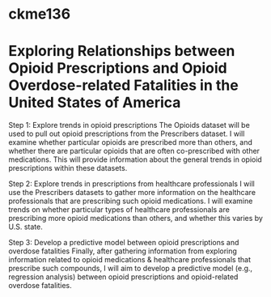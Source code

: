 # ckme136

# Exploring Relationships between Opioid Prescriptions and Opioid Overdose-related Fatalities in the United States of America


Step 1: Explore trends in opioid prescriptions
The Opioids dataset will be used to pull out opioid prescriptions from the Prescribers dataset.
I will examine whether particular opioids are prescribed more than others, and whether there are particular opioids that are often co-prescribed with other medications.
This will provide information about the general trends in opioid prescriptions within these datasets.

Step 2: Explore trends in prescriptions from healthcare professionals
I will use the Prescribers datasets to gather more information on the healthcare professionals that are prescribing such opioid medications.
I will examine trends on whether particular types of healthcare professionals are prescribing more opioid medications than others, and whether this varies by U.S. state.

Step 3: Develop a predictive model between opioid prescriptions and overdose fatalities
Finally, after gathering information from exploring information related to opioid medications & healthcare professionals that prescribe such compounds, I will aim to develop a predictive model (e.g., regression analysis) between opioid prescriptions and opioid-related overdose fatalities. 
